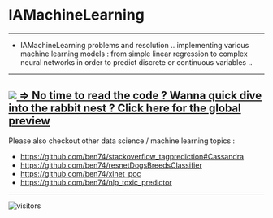 # IAMachineLearning
---
- IAMachineLearning problems and resolution .. implementing various machine learning models : from simple linear regression to complex neural networks in order to predict discrete or continuous variables ..
---
<a target='a' href='https://colab.research.google.com/drive/1eZWroiH3YneCaci2ccJQ9C4mfx-Bb7nM?usp=sharing'><img src='https://i.snipboard.io/MGbyzf.jpg'/> => No time to read the code ? Wanna quick dive into the rabbit nest ? Click here for the global preview</a>
---
Please also checkout other data science / machine learning topics :
- https://github.com/ben74/stackoverflow_tagprediction#Cassandra
- https://github.com/ben74/resnetDogsBreedsClassifier
- https://github.com/ben74/xlnet_poc
- https://github.com/ben74/nlp_toxic_predictor
---

![visitors](https://visitor-badge.glitch.me/badge?page_id=gh:IAMachineLearning)